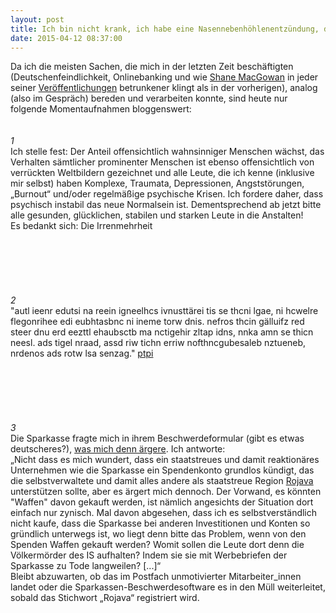 ```yaml
---
layout: post
title: Ich bin nicht krank, ich habe eine Nasennebenhöhlenentzündung, denken Sie doch mal nach!
date: 2015-04-12 08:37:00
---
```


Da ich die meisten Sachen, die mich in der letzten Zeit beschäftigten (Deutschenfeindlichkeit, Onlinebanking und wie [Shane MacGowan](http://img.spokeo.com/public/900-600/shane_macgowan_2006_02_17.jpg) in jeder seiner [Veröffentlichungen](http://en.wikipedia.org/wiki/Shane_MacGowan#Selected_discography) betrunkener klingt als in der vorherigen), analog (also im Gespräch) bereden und verarbeiten konnte, sind heute nur folgende Momentaufnahmen bloggenswert:
<br><br>
<br>
                                           *1*<br>Ich stelle fest: Der Anteil offensichtlich wahnsinniger Menschen wächst, das Verhalten sämtlicher prominenter Menschen ist ebenso offensichtlich von verrückten Weltbildern gezeichnet und alle Leute, die ich kenne (inklusive mir selbst) haben Komplexe, Traumata, Depressionen, Angststörungen, „Burnout“ und/oder regelmäßige psychische Krisen. Ich fordere daher, dass psychisch instabil das neue Normalsein ist. Dementsprechend ab jetzt bitte alle gesunden, glücklichen, stabilen und starken Leute in die Anstalten!<br> Es bedankt sich: Die Irrenmehrheit
<br>
<br><br><br><br><br><br>
                                           *2*<br>"autl ieenr edutsi na reein igneelhcs ivnusttärei tis se thcni lgae, ni hcwelre flegonrihee edi eubhtasbnc ni ineme torw dnis. nefros thcin gälluifz red steer dnu erd eezttl ehaubsctb ma nctigehir zltap idns, nnka amn se thicn neesl. ads tigel nraad, assd riw tichn erriw nofthncgubesaleb nztueneb, nrdenos ads rotw lsa senzag." [ptpi](http://www.akrue.privat.t-online.de/dumm61.htm)
<br>
<br><br><br><br><br><br>
                                           *3*<br>Die Sparkasse fragte mich in ihrem Beschwerdeformular (gibt es etwas deutscheres?), [was mich denn ärgere](http://rojava-solidaritaet.net/2015/04/10/sparkasse-saarbruecken-kuendigt-spendenkonto-fuer-rojava-5/). Ich antworte:<br>
„Nicht dass es mich wundert, dass ein staatstreues und damit reaktionäres Unternehmen wie die Sparkasse ein Spendenkonto grundlos kündigt, das die selbstverwaltete und damit alles andere als staatstreue Region [Rojava](http://www.heise.de/tp/artikel/43/43031/1.html) unterstützen sollte, aber es ärgert mich dennoch. Der Vorwand, es könnten "Waffen" davon gekauft werden, ist nämlich angesichts der Situation dort einfach nur zynisch. Mal davon abgesehen, dass ich es selbstverständlich nicht kaufe, dass die Sparkasse bei anderen Investitionen und Konten so gründlich unterwegs ist, wo liegt denn bitte das Problem, wenn von den Spenden Waffen gekauft werden? Womit sollen die Leute dort denn die Völkermörder des IS aufhalten? Indem sie sie mit Werbebriefen der Sparkasse zu Tode langweilen? \[...\]“ <br>
Bleibt abzuwarten, ob das im Postfach unmotivierter Mitarbeiter\_innen landet oder die Sparkassen-Beschwerdesoftware es in den Müll weiterleitet, sobald das Stichwort „Rojava“ registriert wird.
